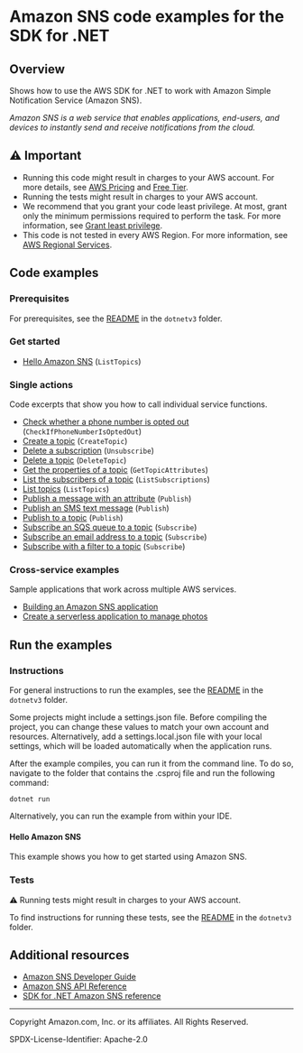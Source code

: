 # Amazon SNS code examples for the SDK for .NET

## Overview

Shows how to use the AWS SDK for .NET to work with Amazon Simple Notification Service (Amazon SNS).

<!--custom.overview.start-->
<!--custom.overview.end-->

_Amazon SNS is a web service that enables applications, end-users, and devices to instantly send and receive notifications from the cloud._

## ⚠ Important

* Running this code might result in charges to your AWS account. For more details, see [AWS Pricing](https://aws.amazon.com/pricing/) and [Free Tier](https://aws.amazon.com/free/).
* Running the tests might result in charges to your AWS account.
* We recommend that you grant your code least privilege. At most, grant only the minimum permissions required to perform the task. For more information, see [Grant least privilege](https://docs.aws.amazon.com/IAM/latest/UserGuide/best-practices.html#grant-least-privilege).
* This code is not tested in every AWS Region. For more information, see [AWS Regional Services](https://aws.amazon.com/about-aws/global-infrastructure/regional-product-services).

<!--custom.important.start-->
<!--custom.important.end-->

## Code examples

### Prerequisites

For prerequisites, see the [README](../README.md#Prerequisites) in the `dotnetv3` folder.


<!--custom.prerequisites.start-->
<!--custom.prerequisites.end-->

### Get started

- [Hello Amazon SNS](../cross-service/TopicsAndQueues/Actions/SNSActions/HelloSNS.cs#L4) (`ListTopics`)


### Single actions

Code excerpts that show you how to call individual service functions.

- [Check whether a phone number is opted out](IsPhoneNumOptedOutExample/IsPhoneNumOptedOutExample/IsPhoneNumOptedOut.cs#L6) (`CheckIfPhoneNumberIsOptedOut`)
- [Create a topic](CreateSNSTopicExample/CreateSNSTopicExample/CreateSNSTopic.cs#L6) (`CreateTopic`)
- [Delete a subscription](../cross-service/TopicsAndQueues/Actions/SNSActions/SNSWrapper.cs#L137) (`Unsubscribe`)
- [Delete a topic](../cross-service/TopicsAndQueues/Actions/SNSActions/SNSWrapper.cs#L154) (`DeleteTopic`)
- [Get the properties of a topic](GetTopicAttributesExample/GetTopicAttributesExample/GetTopicAttributes.cs#L6) (`GetTopicAttributes`)
- [List the subscribers of a topic](ListSNSSubscriptionsExample/ListSNSSubscriptionsExample/ListSubscriptions.cs#L6) (`ListSubscriptions`)
- [List topics](ListSNSTopicsExample/ListSNSTopicsExample/ListSNSTopics.cs#L6) (`ListTopics`)
- [Publish a message with an attribute](../cross-service/TopicsAndQueues/Scenarios/TopicsAndQueuesScenario/TopicsAndQueues.cs#L334) (`Publish`)
- [Publish an SMS text message](SNSMessageExample/SNSMessageExample/SNSMessage.cs#L4) (`Publish`)
- [Publish to a topic](PublishToSNSTopicExample/PublishToSNSTopicExample/PublishToSNSTopic.cs#L6) (`Publish`)
- [Subscribe an SQS queue to a topic](../cross-service/TopicsAndQueues/Actions/SNSActions/SNSWrapper.cs#L67) (`Subscribe`)
- [Subscribe an email address to a topic](ManageTopicSubscriptionExample/ManageTopicSubscriptionExample/ManageTopicSubscription.cs#L38) (`Subscribe`)
- [Subscribe with a filter to a topic](../cross-service/TopicsAndQueues/Actions/SNSActions/SNSWrapper.cs#L67) (`Subscribe`)

### Cross-service examples

Sample applications that work across multiple AWS services.

- [Building an Amazon SNS application](../cross_service/SubscribePublishTranslate)
- [Create a serverless application to manage photos](../cross-service/PhotoAssetManager)


<!--custom.examples.start-->
<!--custom.examples.end-->

## Run the examples

### Instructions

For general instructions to run the examples, see the
[README](../README.md#building-and-running-the-code-examples) in the `dotnetv3` folder.

Some projects might include a settings.json file. Before compiling the project,
you can change these values to match your own account and resources. Alternatively,
add a settings.local.json file with your local settings, which will be loaded automatically
when the application runs.

After the example compiles, you can run it from the command line. To do so, navigate to
the folder that contains the .csproj file and run the following command:

```
dotnet run
```

Alternatively, you can run the example from within your IDE.


<!--custom.instructions.start-->
<!--custom.instructions.end-->

#### Hello Amazon SNS

This example shows you how to get started using Amazon SNS.



### Tests

⚠ Running tests might result in charges to your AWS account.


To find instructions for running these tests, see the [README](../README.md#Tests)
in the `dotnetv3` folder.



<!--custom.tests.start-->
<!--custom.tests.end-->

## Additional resources

- [Amazon SNS Developer Guide](https://docs.aws.amazon.com/sns/latest/dg/welcome.html)
- [Amazon SNS API Reference](https://docs.aws.amazon.com/sns/latest/api/welcome.html)
- [SDK for .NET Amazon SNS reference](https://docs.aws.amazon.com/sdkfornet/v3/apidocs/items/SNS/NSNS.html)

<!--custom.resources.start-->
<!--custom.resources.end-->

---

Copyright Amazon.com, Inc. or its affiliates. All Rights Reserved.

SPDX-License-Identifier: Apache-2.0